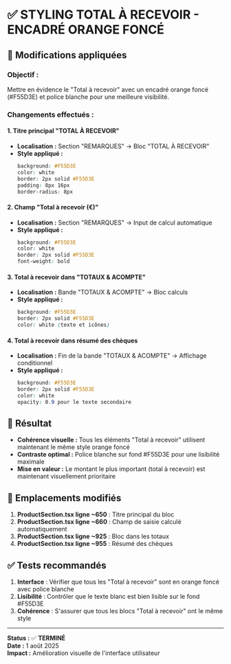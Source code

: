 # ✅ STYLING TOTAL À RECEVOIR - ENCADRÉ ORANGE FONCÉ

## 🎨 Modifications appliquées

### **Objectif :**
Mettre en évidence le "Total à recevoir" avec un encadré orange foncé (#F55D3E) et police blanche pour une meilleure visibilité.

### **Changements effectués :**

#### 1. **Titre principal "TOTAL À RECEVOIR"**
- **Localisation :** Section "REMARQUES" → Bloc "TOTAL À RECEVOIR"
- **Style appliqué :** 
  ```css
  background: #F55D3E
  color: white
  border: 2px solid #F55D3E
  padding: 8px 16px
  border-radius: 8px
  ```

#### 2. **Champ "Total à recevoir (€)"**
- **Localisation :** Section "REMARQUES" → Input de calcul automatique
- **Style appliqué :**
  ```css
  background: #F55D3E
  color: white
  border: 2px solid #F55D3E
  font-weight: bold
  ```

#### 3. **Total à recevoir dans "TOTAUX & ACOMPTE"**
- **Localisation :** Bande "TOTAUX & ACOMPTE" → Bloc calculs
- **Style appliqué :**
  ```css
  background: #F55D3E
  border: 2px solid #F55D3E
  color: white (texte et icônes)
  ```

#### 4. **Total à recevoir dans résumé des chèques**
- **Localisation :** Fin de la bande "TOTAUX & ACOMPTE" → Affichage conditionnel
- **Style appliqué :**
  ```css
  background: #F55D3E
  border: 2px solid #F55D3E
  color: white
  opacity: 0.9 pour le texte secondaire
  ```

## 🎯 Résultat

- **Cohérence visuelle :** Tous les éléments "Total à recevoir" utilisent maintenant le même style orange foncé
- **Contraste optimal :** Police blanche sur fond #F55D3E pour une lisibilité maximale
- **Mise en valeur :** Le montant le plus important (total à recevoir) est maintenant visuellement prioritaire

## 🔧 Emplacements modifiés

1. **ProductSection.tsx ligne ~650** : Titre principal du bloc
2. **ProductSection.tsx ligne ~660** : Champ de saisie calculé automatiquement
3. **ProductSection.tsx ligne ~925** : Bloc dans les totaux
4. **ProductSection.tsx ligne ~955** : Résumé des chèques

## ✅ Tests recommandés

1. **Interface** : Vérifier que tous les "Total à recevoir" sont en orange foncé avec police blanche
2. **Lisibilité** : Contrôler que le texte blanc est bien lisible sur le fond #F55D3E
3. **Cohérence** : S'assurer que tous les blocs "Total à recevoir" ont le même style

---

**Status :** ✅ **TERMINÉ**  
**Date :** 1 août 2025  
**Impact :** Amélioration visuelle de l'interface utilisateur
